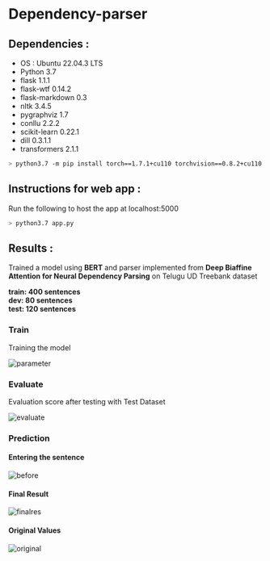 # Dependency-parser
## Dependencies :
* OS : Ubuntu 22.04.3 LTS
* Python 3.7
* flask 1.1.1
* flask-wtf 0.14.2
* flask-markdown 0.3
* nltk 3.4.5
* pygraphviz 1.7
* conllu 2.2.2
* scikit-learn 0.22.1
* dill 0.3.1.1
* transformers 2.1.1

```bash
> python3.7 -m pip install torch==1.7.1+cu110 torchvision==0.8.2+cu110 torchaudio==0.7.2 -f https://download.pytorch.org/whl/torch_stable.html
```

## Instructions for web app :

Run the following to host the app at localhost:5000
```bash
> python3.7 app.py
```
## Results :
Trained a model using <b>BERT</b> and parser implemented from <b>Deep Biaffine Attention for Neural Dependency Parsing</b> on Telugu UD Treebank dataset

<b>
train: 400  sentences
</b>
<br>

<b>
dev:     80 sentences
</b>
<br>

<b>
test:    120 sentences
</b>


### Train
Training the model

![parameter](https://github.com/varunlmxd/Dependency-Parser/assets/104298930/304c0f93-a377-4a9f-a9cd-34f9d756ba3a)

### Evaluate

Evaluation score after testing with Test Dataset

![evaluate](https://github.com/varunlmxd/Dependency-Parser/assets/104298930/5c245c8a-2fe6-4e6a-b3f1-63b5503b8140)
### Prediction


#### Entering the sentence

![before](https://github.com/varunlmxd/Dependency-Parser/assets/104298930/9c725d7e-40d9-4caf-8666-86bf4dc06419)

#### Final Result

![finalres](https://github.com/varunlmxd/Dependency-Parser/assets/104298930/d6cd1260-3e8d-4352-96f6-97061a829d58)

#### Original Values

![original](https://github.com/varunlmxd/Dependency-Parser/assets/104298930/84391246-41f5-469d-90f9-d86e18494999)

